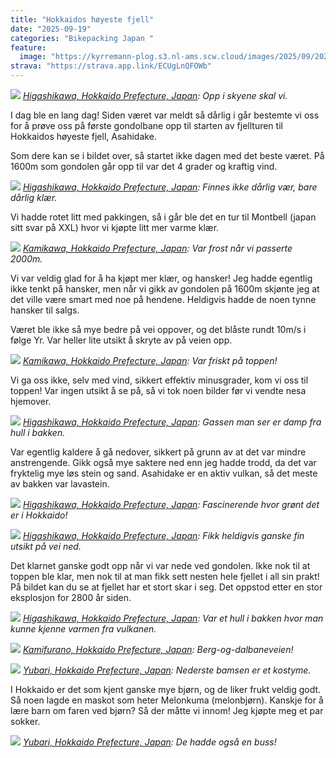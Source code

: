 ```yaml
---
title: "Hokkaidos høyeste fjell"
date: "2025-09-19"
categories: "Bikepacking Japan "
feature:
  image: "https://kyrremann-plog.s3.nl-ams.scw.cloud/images/2025/09/20250919_065518.jpg"
strava: "https://strava.app.link/ECUgLnQFOWb"
---
```



![](https://kyrremann-plog.s3.nl-ams.scw.cloud/images/2025/09/20250919_065518.jpg)
*[Higashikawa, Hokkaido Prefecture, Japan](https://www.google.com/maps/place/43.66202619972222,142.8251222): Opp i skyene skal vi.*

I dag ble en lang dag! Siden været var meldt så dårlig i går bestemte vi oss for å prøve oss på første gondolbane opp til starten av fjellturen til Hokkaidos høyeste fjell, Asahidake.

Som dere kan se i bildet over, så startet ikke dagen med det beste været. På 1600m som gondolen går opp til var det 4 grader og kraftig vind.


![](https://kyrremann-plog.s3.nl-ams.scw.cloud/images/2025/09/20250919_065823.jpg)
*[Higashikawa, Hokkaido Prefecture, Japan](https://www.google.com/maps/place/43.6611744,142.8256896): Finnes ikke dårlig vær, bare dårlig klær.*

Vi hadde rotet litt med pakkingen, så i går ble det en tur til Montbell (japan sitt svar på XXL) hvor vi kjøpte litt mer varme klær.


![](https://kyrremann-plog.s3.nl-ams.scw.cloud/images/2025/09/20250919_081822.jpg)
*[Kamikawa, Hokkaido Prefecture, Japan](https://www.google.com/maps/place/43.662928,142.85413119999998): Var frost når vi passerte 2000m.*

Vi var veldig glad for å ha kjøpt mer klær, og hansker! Jeg hadde egentlig ikke tenkt på hansker, men når vi gikk av gondolen på 1600m skjønte jeg at det ville være smart med noe på hendene. Heldigvis hadde de noen tynne hansker til salgs.

Været ble ikke så mye bedre på vei oppover, og det blåste rundt 10m/s i følge Yr. Var heller lite utsikt å skryte av på veien opp.


![](https://kyrremann-plog.s3.nl-ams.scw.cloud/images/2025/09/20250919_082143.jpg)
*[Kamikawa, Hokkaido Prefecture, Japan](https://www.google.com/maps/place/43.6635776,142.85414399972225): Var friskt på toppen!*

Vi ga oss ikke, selv med vind, sikkert effektiv minusgrader, kom vi oss til toppen! Var ingen utsikt å se på, så vi tok noen bilder før vi vendte nesa hjemover.


![](https://kyrremann-plog.s3.nl-ams.scw.cloud/images/2025/09/20250919_085812.jpg)
*[Higashikawa, Hokkaido Prefecture, Japan](https://www.google.com/maps/place/43.6614112,142.84636159972223): Gassen man ser er damp fra hull i bakken.*

Var egentlig kaldere å gå nedover, sikkert på grunn av at det var mindre anstrengende. Gikk også mye saktere ned enn jeg hadde trodd, da det var fryktelig mye løs stein og sand. Asahidake er en aktiv vulkan, så det meste av bakken var lavastein. 


![](https://kyrremann-plog.s3.nl-ams.scw.cloud/images/2025/09/20250919_085814.jpg)
*[Higashikawa, Hokkaido Prefecture, Japan](https://www.google.com/maps/place/43.6614112,142.84636159972223): Fascinerende hvor grønt det er i Hokkaido!*


![](https://kyrremann-plog.s3.nl-ams.scw.cloud/images/2025/09/20250919_095619.jpg)
*[Higashikawa, Hokkaido Prefecture, Japan](https://www.google.com/maps/place/43.661408,142.8328064): Fikk heldigvis ganske fin utsikt på vei ned.*

Det klarnet ganske godt opp når vi var nede ved gondolen. Ikke nok til at toppen ble klar, men nok til at man fikk sett nesten hele fjellet i all sin prakt! På bildet kan du se at fjellet har et stort skar i seg. Det oppstod etter en stor eksplosjon for 2800 år siden.


![](https://kyrremann-plog.s3.nl-ams.scw.cloud/images/2025/09/20250919_101250.jpg)
*[Higashikawa, Hokkaido Prefecture, Japan](https://www.google.com/maps/place/43.66407039972222,142.82892799972225): Var et hull i bakken hvor man kunne kjenne varmen fra vulkanen.*


![](https://kyrremann-plog.s3.nl-ams.scw.cloud/images/2025/09/20250919_115830.jpg)
*[Kamifurano, Hokkaido Prefecture, Japan](https://www.google.com/maps/place/43.52054079972222,142.4305023997222): Berg-og-dalbaneveien!*


![](https://kyrremann-plog.s3.nl-ams.scw.cloud/images/2025/09/20250919_140655.jpg)
*[Yubari, Hokkaido Prefecture, Japan](https://www.google.com/maps/place/42.9358002,142.0383927): Nederste bamsen er et kostyme.*

I Hokkaido er det som kjent ganske mye bjørn, og de liker frukt veldig godt. Så noen lagde en maskot som heter Melonkuma (melonbjørn). Kanskje for å lære barn om faren ved bjørn? Så der måtte vi innom! Jeg kjøpte meg et par sokker.


![](https://kyrremann-plog.s3.nl-ams.scw.cloud/images/2025/09/20250919_151058.jpg)
*[Yubari, Hokkaido Prefecture, Japan](https://www.google.com/maps/place/42.93675809972222,142.03803099972222): De hadde også en buss!*
